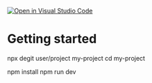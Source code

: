 [![Open in Visual Studio Code](https://classroom.github.com/assets/open-in-vscode-c66648af7eb3fe8bc4f294546bfd86ef473780cde1dea487d3c4ff354943c9ae.svg)](https://classroom.github.com/online_ide?assignment_repo_id=9897474&assignment_repo_type=AssignmentRepo)
# Getting started

npx degit user/project my-project
cd my-project

npm install
npm run dev
